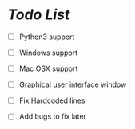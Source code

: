 # ***Todo List***

- [ ] Python3 support

- [ ] Windows support

- [ ] Mac OSX support

- [ ] Graphical user interface window

- [ ] Fix Hardcoded lines

- [ ] Add bugs to fix later
